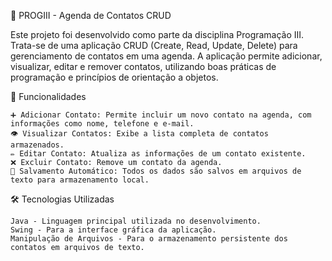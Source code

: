 📒 PROGIII - Agenda de Contatos CRUD
    
  Este projeto foi desenvolvido como parte da disciplina Programação III. Trata-se de uma aplicação CRUD (Create, Read, Update, Delete) para gerenciamento de contatos em uma agenda. A aplicação permite adicionar, visualizar, editar e remover contatos, utilizando boas práticas de programação e princípios de orientação a objetos.

🚀 Funcionalidades
    
    ➕ Adicionar Contato: Permite incluir um novo contato na agenda, com informações como nome, telefone e e-mail.
    👁️ Visualizar Contatos: Exibe a lista completa de contatos armazenados.
    ✏️ Editar Contato: Atualiza as informações de um contato existente.
    ❌ Excluir Contato: Remove um contato da agenda.
    💾 Salvamento Automático: Todos os dados são salvos em arquivos de texto para armazenamento local.
    
🛠️ Tecnologias Utilizadas
   
    Java - Linguagem principal utilizada no desenvolvimento.
    Swing - Para a interface gráfica da aplicação.
    Manipulação de Arquivos - Para o armazenamento persistente dos contatos em arquivos de texto.
